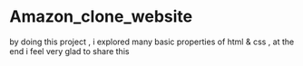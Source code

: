 # Amazon_clone_website
by doing this project , i explored many basic properties of html &amp; css , at the end i feel very glad to share this

